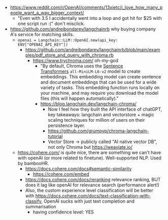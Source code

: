 - https://www.reddit.com/r/OpenAI/comments/13xietc/i_love_how_many_people_want_a_way_bigger_context/ 
	- "Even with 3.5 I accidentally went into a loop and got hit for $25 with one script run :(" don't misclick.
- https://github.com/andreibondarev/langchainrb why buying company A's service for matching skills.
	- `openai = Langchain::LLM::OpenAI.new(api_key: ENV["OPENAI_API_KEY"])`
		- https://github.com/andreibondarev/langchainrb/blob/main/examples/pdf_store_and_query_with_chroma.rb
			- https://www.trychroma.com/ oh-my-god
				- "By default, Chroma uses the [Sentence Transformers](https://www.sbert.net/) `all-MiniLM-L6-v2` model to create embeddings. This embedding model can create sentence and document embeddings that can be used for a wide variety of tasks. This embedding function runs locally on your machine, and may require you download the model files (this will happen automatically)."
				- https://blog.langchain.dev/langchain-chroma/
					- Now I feel how they built the API interface of chatGPT, key takeaways: langchain and vectorstore + magic scaling techniques for million of users on their persistence layer.
					- https://github.com/grumpyp/chroma-langchain-tutorial
					- Vector Store -> publicly called "AI native vector DB", not only Chroma but https://weaviate.io/
	- https://cohere.com/ is quite nice, there are something we can't have with openAI (or more related to finetune). Well-supported NLP. Used by bambooHR.
		- https://docs.cohere.com/docs#semantic-similarity
			- https://cohere.com/embed
		- https://docs.cohere.com/docs/reranking relevance ranking, BUT does it lag like openAI for relevance search (performance alert!)
		- Also, the custom experience level classification will be better with https://docs.cohere.com/docs/text-classification-with-classify, OpenAI sucks with just text completion and summarisation
			- having confidence level: YES
